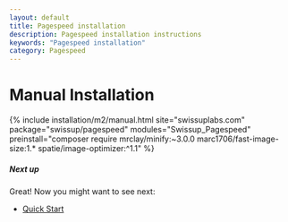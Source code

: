 ```yaml
---
layout: default
title: Pagespeed installation
description: Pagespeed installation instructions
keywords: "Pagespeed installation"
category: Pagespeed
---
```


# Manual Installation

{% include installation/m2/manual.html site="swissuplabs.com" package="swissup/pagespeed" modules="Swissup_Pagespeed" preinstall="composer require mrclay/minify:~3.0.0 marc1706/fast-image-size:1.* spatie/image-optimizer:^1.1" %}

##### Next up

Great! Now you might want to see next:

- [Quick Start](/m2/extensions/pagespeed/quickstart/)
